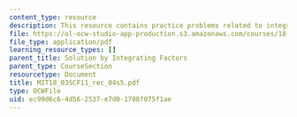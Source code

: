 ```yaml
---
content_type: resource
description: This resource contains practice problems related to integrating factors.
file: https://ol-ocw-studio-app-production.s3.amazonaws.com/courses/18-03sc-differential-equations-fall-2011/ec99d6c64d562537e7d01708f075f1ae_MIT18_03SCF11_rec_04s5.pdf
file_type: application/pdf
learning_resource_types: []
parent_title: Solution by Integrating Factors
parent_type: CourseSection
resourcetype: Document
title: MIT18_03SCF11_rec_04s5.pdf
type: OCWFile
uid: ec99d6c6-4d56-2537-e7d0-1708f075f1ae
---
```

